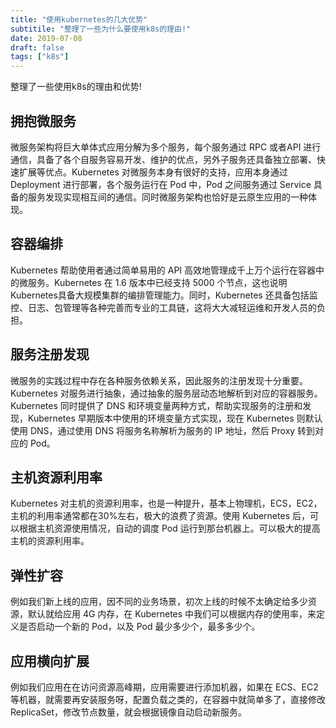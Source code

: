```yaml
---
title: "使用kubernetes的几大优势"
subtitile: "整理了一些为什么要使用k8s的理由!"
date: 2019-07-08
draft: false
tags: ["k8s"]
---
```


整理了一些使用k8s的理由和优势!
<!--more-->


## 拥抱微服务

微服务架构将巨大单体式应用分解为多个服务，每个服务通过 RPC 或者API 进行通信，具备了各个自服务容易开发、维护的优点，另外子服务还具备独立部署、快速扩展等优点。Kubernetes 对微服务本身有很好的支持，应用本身通过Deployment 进行部署，各个服务运行在 Pod 中，Pod 之间服务通过 Service 具备的服务发现实现相互间的通信。同时微服务架构也恰好是云原生应用的一种体现。

## 容器编排

Kubernetes 帮助使用者通过简单易用的 API 高效地管理成千上万个运行在容器中的微服务。Kubernetes 在 1.6 版本中已经支持 5000 个节点，这也说明 Kubernetes具备大规模集群的编排管理能力。同时，Kubernetes 还具备包括监控、日志、包管理等各种完善而专业的工具链，这将大大减轻运维和开发人员的负担。

## 服务注册发现

微服务的实践过程中存在各种服务依赖关系，因此服务的注册发现十分重要。Kubernetes 对服务进行抽象，通过抽象的服务层动态地解析到对应的容器服务。Kubernetes 同时提供了 DNS 和环境变量两种方式，帮助实现服务的注册和发现，Kubernetes 早期版本中使用的环境变量方式实现，现在 Kubernetes 则默认使用 DNS，通过使用 DNS 将服务名称解析为服务的 IP 地址，然后 Proxy 转到对应的 Pod。

## 主机资源利用率

Kubernetes 对主机的资源利用率，也是一种提升，基本上物理机，ECS，EC2，主机的利用率通常都在30%左右，极大的浪费了资源。使用 Kubernetes 后，可以根据主机资源使用情况，自动的调度 Pod 运行到那台机器上。可以极大的提高主机的资源利用率。

## 弹性扩容

例如我们新上线的应用，因不同的业务场景，初次上线的时候不太确定给多少资源，默认就给应用 4G 内存，在 Kubernetes 中我们可以根据内存的使用率，来定义是否启动一个新的 Pod，以及 Pod 最少多少个，最多多少个。

## 应用横向扩展

例如我们应用在在访问资源高峰期，应用需要进行添加机器，如果在 ECS、EC2 等机器，就需要再安装服务呀，配置负载之类的，在容器中就简单多了，直接修改ReplicaSet，修改节点数量，就会根据镜像自动启动新服务。
